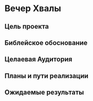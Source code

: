 #  Вечер Хвалы

## Цель проекта 

## Библейское обоснование

## Целаевая Аудитория

## Планы и пути реализации

## Ожидаемые результаты